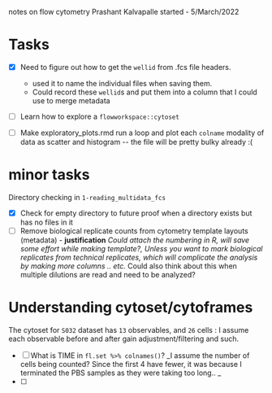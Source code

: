 notes on flow cytometry
Prashant Kalvapalle
started - 5/March/2022

# Tasks

- [x] Need to figure out how to get the `wellid` from .fcs file headers.
	- used it to name the individual files when saving them.
	- Could record these `wellid`s and put them into a column that I could use to merge metadata
- [ ] Learn how to explore a `flowworkspace::cytoset`
- [ ] Make exploratory_plots.rmd run a loop and plot each `colname` modality of data as scatter and histogram -- the file will be pretty bulky already :(


# minor tasks

Directory checking in `1-reading_multidata_fcs`
- [x] Check for empty directory to future proof when a directory exists but has no files in it
- [ ] Remove biological replicate counts from cytometry template layouts (metadata) - **justification** _Could attach the numbering in R, will save some effort while making template?, Unless you want to mark biological replicates from technical replicates, which will complicate the analysis by making more columns .. etc._  Could also think about this when multiple dilutions are read and need to be analyzed?
  
# Understanding cytoset/cytoframes

The cytoset for `S032` dataset has `13` observables, and `26` cells : I assume each observable before and after gain adjustment/filtering and such. 

- [ ] What is TIME in `fl.set %>% colnames()`? _I assume the number of cells being counted? Since the first 4 have fewer, it was because I terminated the PBS samples as they were taking too long.. _
- [ ] 